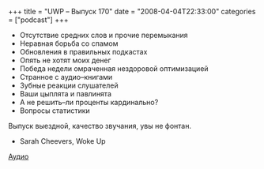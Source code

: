 +++
title = "UWP – Выпуск 170"
date = "2008-04-04T22:33:00"
categories = ["podcast"]
+++


- Отсутствие средних слов и прочие перемыкания
- Неравная борьба со спамом
- Обновления в правильных подкастах
- Опять не хотят моих денег
- Победа недели омраченная нездоровой оптимизацией
- Странное с аудио–книгами
- Зубные реакции слушателей
- Ваши цыплята и павлинята
- А не решить–ли проценты кардинально?
- Вопросы статистики

Выпуск выездной, качество звучания, увы не фонтан.


* Sarah Cheevers, Woke Up

[Аудио](https://podcast.umputun.com/media/ump_podcast170.mp3)
<audio src="https://podcast.umputun.com/media/ump_podcast170.mp3" preload="none">